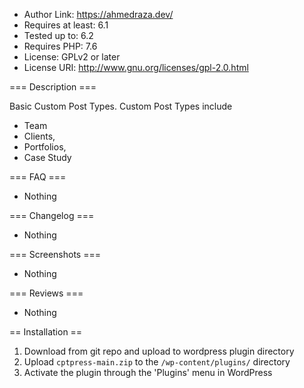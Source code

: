 - Author Link: https://ahmedraza.dev/
- Requires at least: 6.1
- Tested up to: 6.2
- Requires PHP: 7.6
- License: GPLv2 or later
- License URI: http://www.gnu.org/licenses/gpl-2.0.html

=== Description ===

Basic Custom Post Types. Custom Post Types include
- Team
- Clients,
- Portfolios,
- Case Study

=== FAQ ===
- Nothing

=== Changelog ===
- Nothing

=== Screenshots ===
- Nothing

=== Reviews ===
- Nothing

== Installation ==

1. Download from git repo and upload to wordpress plugin directory
2. Upload `cptpress-main.zip` to the `/wp-content/plugins/` directory
3. Activate the plugin through the 'Plugins' menu in WordPress
